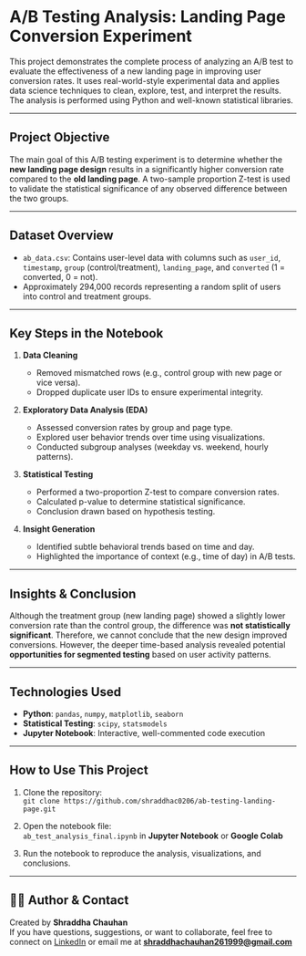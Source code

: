 # A/B Testing Analysis: Landing Page Conversion Experiment

This project demonstrates the complete process of analyzing an A/B test to evaluate the effectiveness of a new landing page in improving user conversion rates. It uses real-world-style experimental data and applies data science techniques to clean, explore, test, and interpret the results. The analysis is performed using Python and well-known statistical libraries.

---

## Project Objective

The main goal of this A/B testing experiment is to determine whether the **new landing page design** results in a significantly higher conversion rate compared to the **old landing page**. A two-sample proportion Z-test is used to validate the statistical significance of any observed difference between the two groups.

---

## Dataset Overview

- `ab_data.csv`: Contains user-level data with columns such as `user_id`, `timestamp`, `group` (control/treatment), `landing_page`, and `converted` (1 = converted, 0 = not).
- Approximately 294,000 records representing a random split of users into control and treatment groups.

---

## Key Steps in the Notebook

1. **Data Cleaning**
   - Removed mismatched rows (e.g., control group with new page or vice versa).
   - Dropped duplicate user IDs to ensure experimental integrity.

2. **Exploratory Data Analysis (EDA)**
   - Assessed conversion rates by group and page type.
   - Explored user behavior trends over time using visualizations.
   - Conducted subgroup analyses (weekday vs. weekend, hourly patterns).

3. **Statistical Testing**
   - Performed a two-proportion Z-test to compare conversion rates.
   - Calculated p-value to determine statistical significance.
   - Conclusion drawn based on hypothesis testing.

4. **Insight Generation**
   - Identified subtle behavioral trends based on time and day.
   - Highlighted the importance of context (e.g., time of day) in A/B tests.

---

## Insights & Conclusion

Although the treatment group (new landing page) showed a slightly lower conversion rate than the control group, the difference was **not statistically significant**. Therefore, we cannot conclude that the new design improved conversions. However, the deeper time-based analysis revealed potential **opportunities for segmented testing** based on user activity patterns.

---

## Technologies Used

- **Python**: `pandas`, `numpy`, `matplotlib`, `seaborn`
- **Statistical Testing**: `scipy`, `statsmodels`
- **Jupyter Notebook**: Interactive, well-commented code execution

---

## How to Use This Project

1. Clone the repository:  
   `git clone https://github.com/shraddhac0206/ab-testing-landing-page.git`

2. Open the notebook file:  
   `ab_test_analysis_final.ipynb` in **Jupyter Notebook** or **Google Colab**

3. Run the notebook to reproduce the analysis, visualizations, and conclusions.

---

## 🙋‍♀️ Author & Contact

Created by **Shraddha Chauhan**  
If you have questions, suggestions, or want to collaborate, feel free to connect on [LinkedIn](https://www.linkedin.com) or email me at **shraddhachauhan261999@gmail.com**
